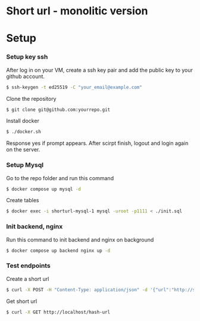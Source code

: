 # Short url - monolitic version

# Setup

### Setup key ssh
After log in on your VM, create a ssh key pair and add the public key to your github account.

```bash
$ ssh-keygen -t ed25519 -C "your_email@example.com" 
```

Clone the repository 

```bash
$ git clone git@github.com:yourrepo.git
```

Install docker

```bash
$ ./docker.sh
```
Response yes if prompt appears.
After scirpt finish, logout and login again on the server.



### Setup Mysql 

Go to the repo folder and run this command 
```bash
$ docker compose up mysql -d 
```

Create tables 
```bash
$ docker exec -i shorturl-mysql-1 mysql -uroot -p1111 < ./init.sql
```

### Init backend, nginx

Run this command to init backend and nginx on background
```bash
$ docker compose up backend nginx up -d
```

### Test endpoints

Create a short url
```bash
$ curl -X POST -H "Content-Type: application/json" -d '{"url":"http://site.com"}' http://localhost/create-url
```

Get short url 
```bash
$ curl -X GET http://localhost/hash-url
```






